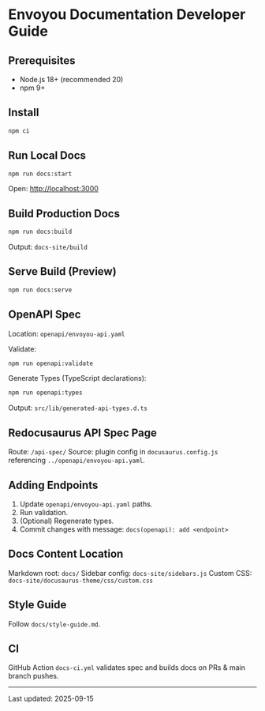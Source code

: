 # Envoyou Documentation Developer Guide

## Prerequisites
- Node.js 18+ (recommended 20)
- npm 9+

## Install
```bash
npm ci
```

## Run Local Docs
```bash
npm run docs:start
```

Open: [http://localhost:3000](http://localhost:3000)

## Build Production Docs
```bash
npm run docs:build
```
Output: `docs-site/build`

## Serve Build (Preview)
```bash
npm run docs:serve
```

## OpenAPI Spec
Location: `openapi/envoyou-api.yaml`

Validate:
```bash
npm run openapi:validate
```
Generate Types (TypeScript declarations):
```bash
npm run openapi:types
```
Output: `src/lib/generated-api-types.d.ts`

## Redocusaurus API Spec Page
Route: `/api-spec/`
Source: plugin config in `docusaurus.config.js` referencing `../openapi/envoyou-api.yaml`.

## Adding Endpoints
1. Update `openapi/envoyou-api.yaml` paths.
1. Run validation.
1. (Optional) Regenerate types.
1. Commit changes with message: `docs(openapi): add <endpoint>`

## Docs Content Location
Markdown root: `docs/`
Sidebar config: `docs-site/sidebars.js`
Custom CSS: `docs-site/docusaurus-theme/css/custom.css`

## Style Guide
Follow `docs/style-guide.md`.

## CI
GitHub Action `docs-ci.yml` validates spec and builds docs on PRs & main branch pushes.

---
Last updated: 2025-09-15
